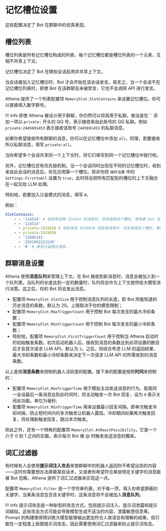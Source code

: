 # 记忆槽位设置

这些配置决定了 Bot 在群聊中的仿真表现。

## 槽位列表

槽位列表是所有记忆槽位构成的列表，每个记忆槽位都是槽位列表的一个元素，互相不共享上下文。

记忆槽位决定了 Bot 在哪些会话启用并共享上下文。

当会话被加入记忆槽位时，Bot 才会开始在该会话发言。易言之，当一个会话不在记忆槽位列表时，即使 Bot 在该群聊且未被禁言，它也不会调用 API 进行发言。

Athena 提供了一个列表配置项 `MemorySlot.SlotContains` 来设置记忆槽位。你可以直接填入数字群号。

!!! info
    即使 Athena 被设计用于群聊，你仍然可以将其用于私聊。做法是在 `` 添加一项以 `private:` 开头的 QQ 号，表示接收来自此账号的 QQ 私聊。例如 `private:2445691453` 表示接收该账号 `2445691453` 的私聊消息。

如果你希望接收所有群聊的消息，你可以在记忆槽位中添加 `all`。同理，若要接收所以私聊消息，填写 `private:all`。

当你希望多个会话共享同一个上下文时，将它们填写到同一个记忆槽位中就行啦。

另外，记忆槽位还有优先级机制。当一个会话同时出现在不同的记忆槽位时，收到来自此会话的消息后，优先应用第一个槽位。除非你将 `插件设置` 中的 `Settings.FirsttoAll` 设置为 `true`，此时将会把所有匹配到的槽位的上下文融合在一起交给 LLM 处理。

特别地，若要加入沙盒模式的消息，填写 `#`。

例如：

```yaml
SlotContains:
    - - '114514' # 收到来自群 114514 的消息时，优先使用这个槽位，意味着 bot 在此群中无其他会话的记忆
    - - '114514'
      - private:1919810 # 收到来自 1919810 的私聊消息时，优先使用这个槽位，意味着 bot 此时拥有两个会话的记忆
    - - private:1919810
      - '12085141'
      - '2551991321520'
    - - '#' # 接受沙盒模式消息。
```

## 群聊消息设置

Athena 使用**消息队列**来管理上下文。在 Bot 接收到新消息时，消息会被加入到一个队列里。当队列的长度达到一定的数量时，队列将会作为上下文提供给大模型进行决策。这之后，你的 Bot 将会发出消息。

- 配置项 `MemorySlot.SlotSize` 用于控制消息队列的长度，即 Bot 所能知道的历史消息的条数。默认为 20。上限取决于你的模型限制；
- 配置项 `MemorySlot.MaxTriggerCount` 用于控制 Bot 每次发言的最大冷却条数；
- 配置项 `MemorySlot.MinTriggerCount` 用于控制 Bot 每次发言的最小冷却条数；
- 特别地，配置项 `MemorySlot.FirstTriggerCount` 用于控制当 Athena 启动时的初始触发条数。初次启动机器人后，接收到消息的条数达到此项设置的数目后才会首次请求 LLM API。默认为 `2`。之后，将综合考虑 LLM 的返回结果、最大冷却条数和最小冷却条数来决定下一次请求 LLM API 的所需收到的消息条数。

以上是按**消息条数**来控制机器人活跃度的配置。接下来的配置是按照**时间**来控制的：

- 配置项 `MemorySlot.MaxTriggerTime` 用于模拟主动发送消息的行为。距离同一会话最后一条消息达到此时间时，将主动触发一次 Bot 回复，设为 `0` 表示关闭此功能。单位为毫秒;
- 配置项 `MemorySlot.MinTriggerTime` 用来设置最小回复间隔，即单次触发冷却间隔，防止短时间内的多次触发让机器人露馅。冷却期间如果再次触发回复，将处理新触发回复，跳过本次触发。
   

除此之外，还有一个特殊的配置项 `MemorySlot.AtReactPossibility`，它是一个介于 0 到 1 之间的实数，表示每次 Bot 被 @ 时触发发送消息的概率。

## 词汇过滤器

有时候有人会使用**提示词注入攻击**来使群聊中的机器人返回你不希望出现的内容——这时你需要想办法屏蔽某些话术，又或者你希望符合某些特定关键字的消息能被 Bot 忽略，Athena 提供了词汇过滤器来实现这一点。

配置项 `MemorySlot.Filter` 是一个字符串列表，对于每一项，填入你希望屏蔽的关键字。当某条消息包含该关键字时，这条消息将不会被加入**消息队列**。

!!! info
    提示词攻击是一种新型的攻击方式，包括提示词注入、提示词泄露和提示词越狱。这些攻击方式可能会导致模型生成不适当的内容，泄露敏感信息等。Prompt 的构建使得预训练大模型能够输出更加符合人类语言和理解的结果，但只能在一定程度上抵御提示词攻击。因此需要使用词汇过滤器来防止提示词攻击。

